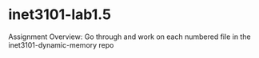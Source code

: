 # inet3101-lab1.5
Assignment Overview:
Go through and work on each numbered file in the inet3101-dynamic-memory repo

